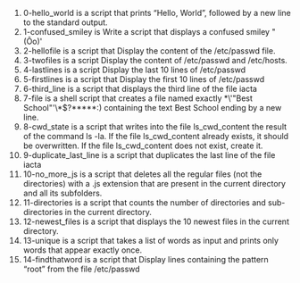 1. 0-hello_world is a script that prints “Hello, World”, followed by a new line to the standard output.
2. 1-confused_smiley is Write a script that displays a confused smiley "(Ôo)'
3. 2-hellofile is a script that Display the content of the /etc/passwd file.
4. 3-twofiles is a script Display the content of /etc/passwd and /etc/hosts.
5. 4-lastlines is a script Display the last 10 lines of /etc/passwd
6. 5-firstlines is a script that Display the first 10 lines of /etc/passwd
7. 6-third_line is a script that displays the third line of the file iacta
8. 7-file is a shell script that creates a file named exactly \*\\'"Best School"\'\\*$\?\*\*\*\*\*:) containing the text Best School ending by a new line.
9. 8-cwd_state is a script that writes into the file ls_cwd_content the result of the command ls -la. If the file ls_cwd_content already exists, it should be overwritten. If the file ls_cwd_content does not exist, create it.
10. 9-duplicate_last_line is a script that duplicates the last line of the file iacta
11. 10-no_more_js is a script that deletes all the regular files (not the directories) with a .js extension that are present in the current directory and all its subfolders.
12. 11-directories is a script that counts the number of directories and sub-directories in the current directory.
13. 12-newest_files is a script that displays the 10 newest files in the current directory.
14. 13-unique is a script that takes a list of words as input and prints only words that appear exactly once.
15. 14-findthatword is a script that Display lines containing the pattern “root” from the file /etc/passwd
